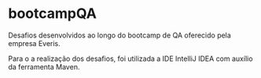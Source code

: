 # bootcampQA
 Desafios desenvolvidos ao longo do bootcamp de QA oferecido pela empresa Everis.
 
 Para o a realização dos desafios, foi utilizada a IDE IntelliJ IDEA com auxílio da ferramenta Maven.
